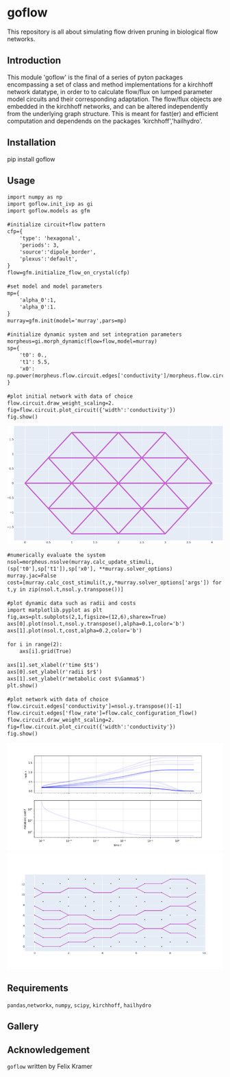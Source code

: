 # goflow
This repository is all about simulating flow driven pruning in biological flow networks. 
##  Introduction
This module 'goflow' is the final of a series of pyton packages encompassing a set of class and method implementations for a kirchhoff network datatype, in order to to calculate flow/flux on lumped parameter model circuits and their corresponding adaptation. The flow/flux objects are embedded in the kirchhoff networks, and can be altered independently from the underlying graph structure. This is meant for fast(er) and efficient computation and dependends on the packages 'kirchhoff','hailhydro'.
##  Installation
pip install goflow
##  Usage
```
import numpy as np
import goflow.init_ivp as gi
import goflow.models as gfm

#initialize circuit+flow pattern
cfp={
    'type': 'hexagonal',
    'periods': 3,
    'source':'dipole_border',
    'plexus':'default',
}
flow=gfm.initialize_flow_on_crystal(cfp)

#set model and model parameters
mp={
    'alpha_0':1,
    'alpha_0':1.
}
murray=gfm.init(model='murray',pars=mp)

#initialize dynamic system and set integration parameters
morpheus=gi.morph_dynamic(flow=flow,model=murray)   
sp={
    't0': 0.,
    't1': 5.5,
    'x0': np.power(morpheus.flow.circuit.edges['conductivity']/morpheus.flow.circuit.scales['conductance'],0.25),
}

#plot initial network with data of choice
flow.circuit.draw_weight_scaling=2.
fig=flow.circuit.plot_circuit({'width':'conductivity'})
fig.show()
```
![plexus](./gallery/plexus_murray.png)

```
#numerically evaluate the system
nsol=morpheus.nsolve(murray.calc_update_stimuli,(sp['t0'],sp['t1']),sp['x0'], **murray.solver_options)
murray.jac=False
cost=[murray.calc_cost_stimuli(t,y,*murray.solver_options['args']) for t,y in zip(nsol.t,nsol.y.transpose())]

#plot dynamic data such as radii and costs
import matplotlib.pyplot as plt
fig,axs=plt.subplots(2,1,figsize=(12,6),sharex=True)
axs[0].plot(nsol.t,nsol.y.transpose(),alpha=0.1,color='b')
axs[1].plot(nsol.t,cost,alpha=0.2,color='b')

for i in range(2):
    axs[i].grid(True)
    
axs[1].set_xlabel(r'time $t$')
axs[0].set_ylabel(r'radii $r$')
axs[1].set_ylabel(r'metabolic cost $\Gamma$')
plt.show()

#plot network with data of choice
flow.circuit.edges['conductivity']=nsol.y.transpose()[-1]
flow.circuit.edges['flow_rate']=flow.calc_configuration_flow()
flow.circuit.draw_weight_scaling=2.
fig=flow.circuit.plot_circuit({'width':'conductivity'})
fig.show()
```
![dynamics](./gallery/dynamics_murray.png)
![updated](./gallery/updated_murray.png)
##  Requirements
``` pandas ```,``` networkx ```, ``` numpy ```, ``` scipy ```, ``` kirchhoff ```, ``` hailhydro ```
##  Gallery

## Acknowledgement
```goflow``` written by Felix Kramer
